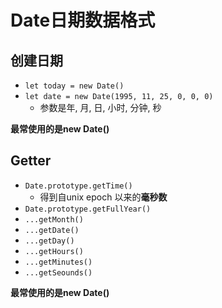 # Date日期数据格式

## 创建日期

- `let today = new Date()`
- `let date = new Date(1995, 11, 25, 0, 0, 0)`
  - 参数是年, 月, 日, 小时, 分钟, 秒

**最常使用的是new Date()**





## Getter

- `Date.prototype.getTime()`
  - 得到自unix epoch 以来的**毫秒数**
- `Date.prototype.getFullYear()`
- `...getMonth()`
- `...getDate()`
- `...getDay()`
- `...getHours()`
- `...getMinutes()`
- `...getSeounds()`

**最常使用的是new Date()**